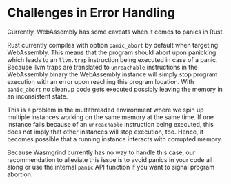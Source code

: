 # Challenges in Error Handling

Currently, WebAssembly has some caveats when it comes to panics in Rust.

Rust currently compiles with option `panic_abort` by default when targeting WebAssembly. This means that the program should abort upon panicking which leads to an `llvm.trap` instruction being executed in case of a panic. Because llvm traps are translated to `unreachable` instructions in the WebAssembly binary the WebAssembly instance will simply stop program execution with an error upon reaching this program location. With `panic_abort` no cleanup code gets executed possibly leaving the memory in an inconsistent state.

This is a problem in the multithreaded environment where we spin up multiple instances working on the same memory at the same time. If one instance fails because of an `unreachable` instruction being executed, this does not imply that other instances will stop execution, too. Hence, it becomes possible that a running instance interacts with corrupted memory.

Because Wasmgrind currently has no way to handle this case, our recommendation to alleviate this issue is to avoid panics in your code all along or use the internal `panic` API function if you want to signal program abortion.
